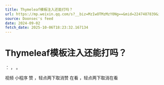 ```yaml
---
title: Thymeleaf模板注入还能打吗？
url: https://mp.weixin.qq.com/s?__biz=MzIwOTMzMzY0Ng==&mid=2247487839&idx=1&sn=f7ab87173b12014ccfefa0f47f33df8f
source: Doonsec's feed
date: 2024-09-02
fetch_date: 2025-10-06T18:23:32.167134
---
```


# Thymeleaf模板注入还能打吗？

：
，
。

视频
小程序
赞
，轻点两下取消赞
在看
，轻点两下取消在看